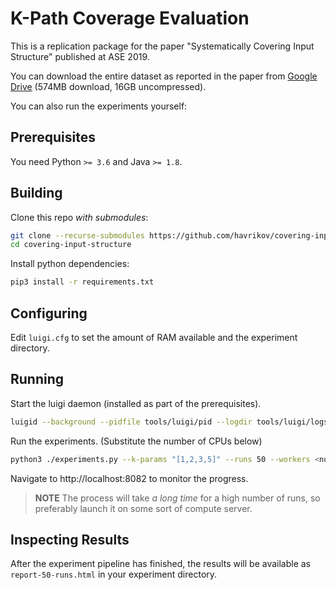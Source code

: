 # K-Path Coverage Evaluation

This is a replication package for the paper "Systematically Covering Input Structure" published at ASE 2019.

You can download the entire dataset as reported in the paper from [Google Drive](https://drive.google.com/open?id=1S_F5EWB0B5v8cxkTsXArvG0ViPs7wryS) (574MB download, 16GB uncompressed).

You can also run the experiments yourself: 

## Prerequisites
You need Python `>= 3.6` and Java `>= 1.8`.

## Building

Clone this repo _with submodules_:

```bash
git clone --recurse-submodules https://github.com/havrikov/covering-input-structure.git
cd covering-input-structure
```

Install python dependencies:

```bash
pip3 install -r requirements.txt
```

## Configuring

Edit `luigi.cfg` to set the amount of RAM available and the experiment directory.

## Running

Start the luigi daemon (installed as part of the prerequisites).

```bash
luigid --background --pidfile tools/luigi/pid --logdir tools/luigi/logs --state-path tools/luigi/state
```

Run the experiments. (Substitute the number of CPUs below)

```bash
python3 ./experiments.py --k-params "[1,2,3,5]" --runs 50 --workers <number-of-CPUs>
```

Navigate to http://localhost:8082 to monitor the progress.

> **NOTE** The process will take _a long time_ for a high number of runs, so preferably launch it on some sort of compute server.

## Inspecting Results

After the experiment pipeline has finished, the results will be available as `report-50-runs.html` in your experiment directory.
